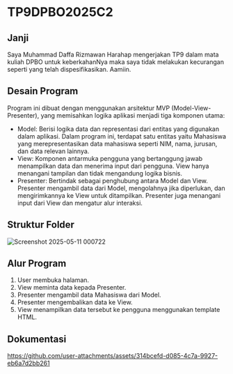 # TP9DPBO2025C2
## Janji
Saya Muhammad Daffa Rizmawan Harahap mengerjakan TP9 dalam mata kuliah DPBO untuk keberkahanNya maka saya tidak melakukan kecurangan seperti yang telah dispesifikasikan. Aamiin.

## Desain Program
Program ini dibuat dengan menggunakan arsitektur MVP (Model-View-Presenter), yang memisahkan logika aplikasi menjadi tiga komponen utama:
- Model: Berisi logika data dan representasi dari entitas yang digunakan dalam aplikasi. Dalam program ini, terdapat satu entitas yaitu Mahasiswa yang merepresentasikan data mahasiswa seperti NIM, nama, jurusan, dan data relevan lainnya.
- View: Komponen antarmuka pengguna yang bertanggung jawab menampilkan data dan menerima input dari pengguna. View hanya menangani tampilan dan tidak mengandung logika bisnis.
- Presenter: Bertindak sebagai penghubung antara Model dan View. Presenter mengambil data dari Model, mengolahnya jika diperlukan, dan mengirimkannya ke View untuk ditampilkan. Presenter juga menangani input dari View dan mengatur alur interaksi.
  
## Struktur Folder
![Screenshot 2025-05-11 000722](https://github.com/user-attachments/assets/727349b7-521b-44de-bf5c-278f172e3506)

## Alur Program
1. User membuka halaman.
2. View meminta data kepada Presenter.
3. Presenter mengambil data Mahasiswa dari Model.
4. Presenter mengembalikan data ke View.
5. View menampilkan data tersebut ke pengguna menggunakan template HTML.

## Dokumentasi
https://github.com/user-attachments/assets/314bcefd-d085-4c7a-9927-eb6a7d2bb261



  



